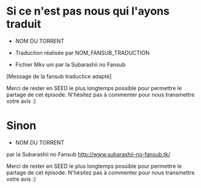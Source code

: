 Si ce n'est pas nous qui l'ayons traduit
=========================================

* NOM DU TORRENT

* Traduction réalisée par NOM_FANSUB_TRADUCTION

* Fichier Mkv uni par la Subarashii no Fansub

[Message de la fansub traductice adapté]

Merci de rester en SEED le plus longtemps possible pour permettre le partage de cet épisode.
N'hésitez pas à commenter pour nous transmettre votre avis :)


Sinon
=====

* NOM DU TORRENT

par la Subarashii no Fansub
http://www.subarashii-no-fansub.tk/

Merci de rester en SEED le plus longtemps possible pour permettre le partage de cet épisode.
N'hésitez pas à commenter pour nous transmettre votre avis :)
